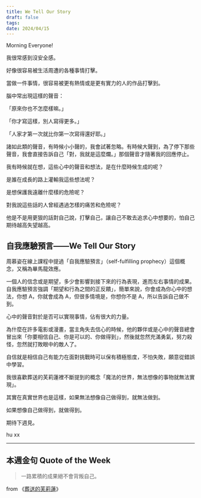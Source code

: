 ```yaml
---
title: We Tell Our Story
draft: false
tags: 
date: 2024/04/15
---
```

Morning Everyone!

我很常感到沒安全感。

好像很容易被生活周遭的各種事情打擊。

當做一件事情，很容易被更有熱情或是更有實力的人的作品打擊到。

腦中常出現這樣的聲音：

「原來你也不怎麼樣嘛。」

「你才寫這樣，別人寫得更多。」

「人家才第一次就比你第一次寫得還好耶。」

諸如此類的聲音，有時候小小聲的，我會試著忽略。有時候大聲到，為了停下那些聲音，我會直接告訴自己「對，我就是這麼爛。」那個聲音才隨著我的回應停止。

我有時候就在想，這些心中的聲音和想法，是在什麼時候生成的呢？

是誰在成長的路上灌輸我這些想法呢？

是想保護我遠離什麼樣的危險呢？

對我說這些話的人曾經遇過怎樣的痛苦和危險呢？

他是不是用更狠的話對自己說，打擊自己，讓自己不敢去追求心中想要的，怕自己期待越高失望越高。



## 自我應驗預言——We Tell Our Story

周慕姿在線上課程中提過「自我應驗預言」（self-fulfilling prophecy）這個概念，又稱為畢馬龍效應。

一個人的信念或是期望，多少會影響到接下來的行為表現，進而左右事情的成果。自我應驗預言強調「期望和行為之間的正反饋」，簡單來說，你會成為你心中的想法，你想 A，你就會成為 A，但很多情境是，你想你不是 A，所以告訴自己做不到。

心中的聲音對於是否可以實現事情，佔有很大的力量。

為什麼在許多電影或漫畫，當主角失去信心的時候，他的夥伴或是心中的聲音總會冒出來「你要相信自己、你是可以的、你做得到」，然後就忽然充滿勇氣，努力殺怪，忽然就打敗眼中的敵人了。

自信就是相信自己有能力在面對挑戰時可以保有積極態度，不怕失敗，願意從錯誤中學習。

我很喜歡葬送的芙莉蓮裡不斷提到的概念「魔法的世界，無法想像的事物就無法實現」。

其實在真實世界也是這樣，如果無法想像自己做得到，就無法做到。

如果想像自己做得到，就做得到。

期待下週見。

hu xx

---

## 本週金句 Quote of the Week

> 一路累積的成果絕不會背叛自己。

from 《[葬送的芙莉蓮](https://www.youtube.com/watch?v=cBzYJtk9tnw&list=PL12UaAf_xzfpHlIkQd-mHKo6pBQYEPDV-&index=12)》